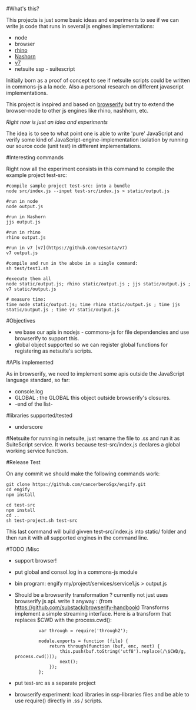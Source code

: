 #What's this?

This projects is just some basic ideas and experiments to see if we can write js code that runs in several js engines implementations: 

 * node
 * browser
 * [rhino](https://developer.mozilla.org/es/docs/Rhino)
 * [Nashorn](https://en.wikipedia.org/wiki/Nashorn_(JavaScript_engine))
 * [v7](https://github.com/cesanta/v7) 
 * netsuite ssp - suitescript

Initially born as a proof of concept to see if netsuite scripts could be written in commons-js a la node. Also a personal research on different javascript implementations. 

This project is inspired and based on [browserify](http://browserify.org/) but try to extend the browser-node to other js engines like rhino, nashhorn, etc.

*Right now is just an idea and experiments*

The idea is to see to what point one is able to write 'pure' JavaScript and  verify some kind of JavaScript-engine-implementation isolation by running our source code (unit test) in different implementations.


#Interesting commands

Right now all the experiment consists in this command to compile the example project test-src: 

    #compile sample project test-src: into a bundle
    node src/index.js --input test-src/index.js > static/output.js

    #run in node
    node output.js

    #run in Nashorn
    jjs output.js

    #run in rhino
    rhino output.js

    #run in v7 [v7](https://github.com/cesanta/v7)
    v7 output.js

    #compile and run in the abobe in a single command: 
    sh test/test1.sh

    #execute them all
    node static/output.js; rhino static/output.js ; jjs static/output.js ; v7 static/output.js

    # measure time:
    time node static/output.js; time rhino static/output.js ; time jjs static/output.js ; time v7 static/output.js




#Objectives

 * we base our apis in nodejs - commons-js for file dependencies and use browserify to support this.
 * global object supported so we can register global functions for registering as netsuite's scripts.

#APIs implemented

As in browserify, we need to implement some apis outside the JavaScript language standard, so far: 

 * console.log
 * GLOBAL : the GLOBAL this object outside browserify's closures. 
 * -end of the list-

#libraries supported/tested

 * underscore


#Netsuite
for running in netsuite, just rename the file to .ss and run it as SuiteScript service. It works because test-src/index.js declares a global working service function. 


#Release Test

On any commit we should make the following commands work: 

    git clone https://github.com/cancerberoSgx/engify.git
    cd engify
    npm install

    cd test-src
    npm install
    cd ..    
    sh test-project.sh test-src

This last command will build givven test-src/index.js into static/ folder and then run it with all supported engines in the command line. 

#TODO /Misc

 * support browser!
 * put global and consol.log in a commons-js module
 * bin program: engify my/project/services/service1.js > output.js
 * Should be a browserify transformation ? currently not just uses browserify js api. write it anyway : (from https://github.com/substack/browserify-handbook)
                Transforms implement a simple streaming interface. Here is a transform that replaces $CWD with the process.cwd():

                var through = require('through2');

                module.exports = function (file) {
                    return through(function (buf, enc, next) {
                        this.push(buf.toString('utf8').replace(/\$CWD/g, process.cwd()));
                        next();
                    });
                };

 * put test-src as a separate project
 * browserify experiment: load libraries in ssp-libraries files and be able to use require() directly in .ss / scripts.  



